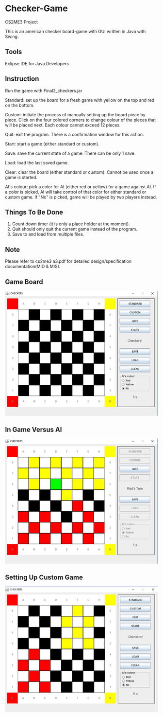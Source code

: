 # Checker-Game
CS2ME3 Project

This is an american checker board-game with GUI written in Java with Swing.

## Tools
Eclipse IDE for Java Developers

## Instruction
Run the game with Final2_checkers.jar

Standard: set up the board for a fresh game with yellow on the top and red on the bottom.

Custom: initiate the process of manually setting up the board piece by piece. Click on the four colored corners to change colour of the pieces that will be placed next. Each colour cannot exceed 12 pieces. 

Quit: exit the program. There is a confirmation window for this action.

Start: start a game (either standard or custom).

Save: save the current state of a game. There can be only 1 save.

Load: load the last saved game. 

Clear: clear the board (either standard or custom). Cannot be used once a game is started.

AI's colour: pick a color for AI (either red or yellow) for a game against AI. If a color is picked, AI will take control of that color for either standard or custom game. If "No" is picked, game will be played by two players instead.

## Things To Be Done
1. Count down timer (it is only a place holder at the moment).
2. Quit should only quit the current game instead of the program.
3. Save to and load from multiple files.

## Note
Please refer to cs2me3 a3.pdf for detailed design/specification documentation(MID & MIS).

## Game Board
![alt text](https://github.com/Psharp1004/Checker-Game/blob/master/screenshot1.JPG)

## In Game Versus AI
![alt text](https://github.com/Psharp1004/Checker-Game/blob/master/screenshot2.JPG)

## Setting Up Custom Game
![alt text](https://github.com/Psharp1004/Checker-Game/blob/master/screenshot3.JPG)



